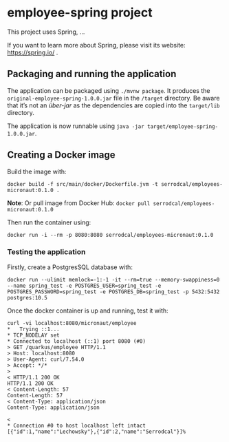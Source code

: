 # employee-spring project

This project uses Spring, ...

If you want to learn more about Spring, please visit its website: https://spring.io/ .

## Packaging and running the application

The application can be packaged using `./mvnw package`.
It produces the `original-employee-spring-1.0.0.jar` file in the `/target` directory.
Be aware that it’s not an _über-jar_ as the dependencies are copied into the `target/lib` directory.

The application is now runnable using `java -jar target/employee-spring-1.0.0.jar`.

## Creating a Docker image

Build the image with:
```
docker build -f src/main/docker/Dockerfile.jvm -t serrodcal/employees-micronaut:0.1.0 .
```

**Note**: Or pull image from Docker Hub: `docker pull serrodcal/employees-micronaut:0.1.0`

Then run the container using:
```
docker run -i --rm -p 8080:8080 serrodcal/employees-micronaut:0.1.0
```

### Testing the application

Firstly, create a PostgresSQL database with:
```
docker run --ulimit memlock=-1:-1 -it --rm=true --memory-swappiness=0 --name spring_test -e POSTGRES_USER=spring_test -e POSTGRES_PASSWORD=spring_test -e POSTGRES_DB=spring_test -p 5432:5432 postgres:10.5
```

Once the docker container is up and running, test it with:
```
curl -vi localhost:8080/micronaut/employee
*   Trying ::1...
* TCP_NODELAY set
* Connected to localhost (::1) port 8080 (#0)
> GET /quarkus/employee HTTP/1.1
> Host: localhost:8080
> User-Agent: curl/7.54.0
> Accept: */*
>
< HTTP/1.1 200 OK
HTTP/1.1 200 OK
< Content-Length: 57
Content-Length: 57
< Content-Type: application/json
Content-Type: application/json

<
* Connection #0 to host localhost left intact
[{"id":1,"name":"Lechowsky"},{"id":2,"name":"Serrodcal"}]%    
```
